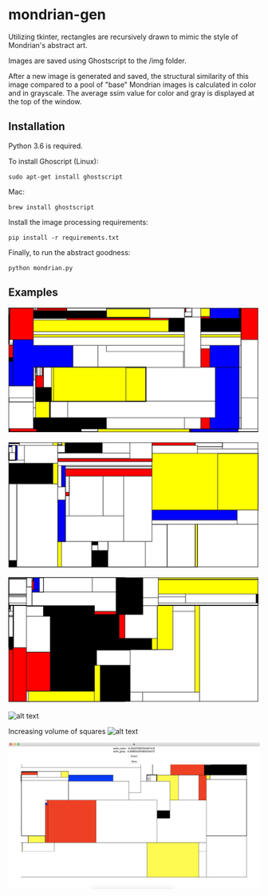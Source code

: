 # mondrian-gen
Utilizing tkinter, rectangles are recursively drawn to mimic the style
of Mondrian's abstract art.

Images are saved using Ghostscript to the /img folder.

After a new image is generated and saved, the structural similarity of this image
compared to a pool of "base" Mondrian images is calculated in color and in grayscale.
The average ssim value for color and gray is displayed at the top of the window.

## Installation
Python 3.6 is required.

To install Ghoscript (Linux):
```
sudo apt-get install ghostscript
```
Mac:
```
brew install ghostscript
```
Install the image processing requirements:
```
pip install -r requirements.txt
```
Finally, to run the abstract goodness:
```
python mondrian.py
```

## Examples
[image_one]: https://raw.githubusercontent.com/psiofxt/mondrian-gen/master/img/example1.jpg "Image One"
[image_two]: https://raw.githubusercontent.com/psiofxt/mondrian-gen/master/img/example2.jpg "Image Two"
[image_three]: https://raw.githubusercontent.com/psiofxt/mondrian-gen/master/img/example3.jpg "Image Three"
[image_four]: https://raw.githubusercontent.com/psiofxt/mondrian-gen/master/img/ssim_example.png "Image Four"
[image_five]: https://raw.githubusercontent.com/psiofxt/mondrian-gen/master/img/example4.png "Image Five"
[image_six]: https://raw.githubusercontent.com/psiofxt/mondrian-gen/master/img/example5.png "Image Six"

![alt text][image_one]

![alt text][image_two]

![alt text][image_three]

![alt text][image_five]

Increasing volume of squares
![alt text][image_six]

![alt text][image_four]
